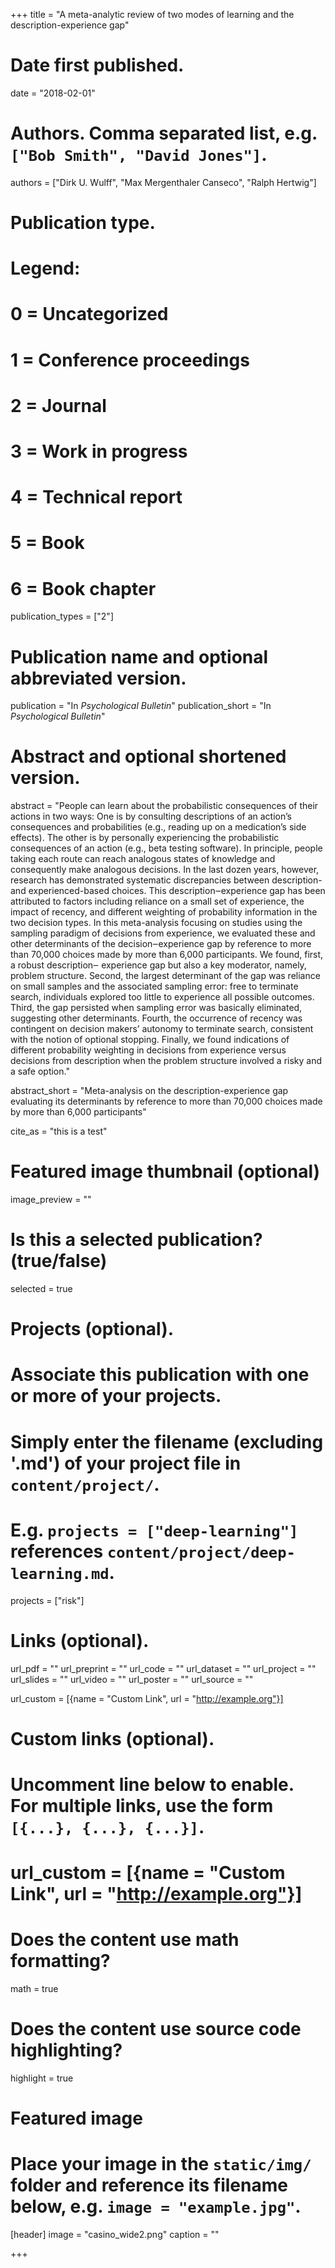 +++
title = "A meta-analytic review of two modes of learning and the description-experience gap"

# Date first published.
date = "2018-02-01"

# Authors. Comma separated list, e.g. `["Bob Smith", "David Jones"]`.
authors = ["Dirk U. Wulff", "Max Mergenthaler Canseco", "Ralph Hertwig"]

# Publication type.
# Legend:
# 0 = Uncategorized
# 1 = Conference proceedings
# 2 = Journal
# 3 = Work in progress
# 4 = Technical report
# 5 = Book
# 6 = Book chapter
publication_types = ["2"]

# Publication name and optional abbreviated version.
publication = "In *Psychological Bulletin*"
publication_short = "In *Psychological Bulletin*"

# Abstract and optional shortened version.
abstract = "People can learn about the probabilistic consequences of their actions in two ways: One is by consulting descriptions of an action’s consequences and probabilities (e.g., reading up on a medication’s side effects). The other is by personally experiencing the probabilistic consequences of an action (e.g., beta testing software). In principle, people taking each route can reach analogous states of knowledge and consequently make analogous decisions. In the last dozen years, however, research has demonstrated systematic discrepancies between description- and experienced-based choices. This description‒experience gap has been attributed to factors including reliance on a small set of experience, the impact of recency, and different weighting of probability information in the two decision types. In this meta-analysis focusing on studies using the sampling paradigm of decisions from experience, we evaluated these and other determinants of the decision‒experience gap by reference to more than 70,000 choices made by more than 6,000 participants. We found, first, a robust description‒ experience gap but also a key moderator, namely, problem structure. Second, the largest determinant of the gap was reliance on small samples and the associated sampling error: free to terminate search, individuals explored too little to experience all possible outcomes. Third, the gap persisted when sampling error was basically eliminated, suggesting other determinants. Fourth, the occurrence of recency was contingent on decision makers’ autonomy to terminate search, consistent with the notion of optional stopping. Finally, we found indications of different probability weighting in decisions from experience versus decisions from description when the problem structure involved a risky and a safe option."

abstract_short = "Meta-analysis on the description-experience gap evaluating its determinants by reference to more than 70,000 choices made by more than 6,000 participants"

cite_as = "this is a test"

# Featured image thumbnail (optional)
image_preview = ""

# Is this a selected publication? (true/false)
selected = true

# Projects (optional).
#   Associate this publication with one or more of your projects.
#   Simply enter the filename (excluding '.md') of your project file in `content/project/`.
#   E.g. `projects = ["deep-learning"]` references `content/project/deep-learning.md`.
projects = ["risk"]

# Links (optional).
url_pdf = ""
url_preprint = ""
url_code = ""
url_dataset = ""
url_project = ""
url_slides = ""
url_video = ""
url_poster = ""
url_source = ""

url_custom = [{name = "Custom Link", url = "http://example.org"}]

# Custom links (optional).
#   Uncomment line below to enable. For multiple links, use the form `[{...}, {...}, {...}]`.
# url_custom = [{name = "Custom Link", url = "http://example.org"}]

# Does the content use math formatting?
math = true

# Does the content use source code highlighting?
highlight = true

# Featured image
# Place your image in the `static/img/` folder and reference its filename below, e.g. `image = "example.jpg"`.
[header]
image = "casino_wide2.png"
caption = ""

+++
